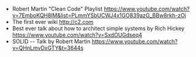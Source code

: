 - Robert Martin "Clean Code" Playlist https://www.youtube.com/watch?v=7EmboKQH8lM&list=PLmmYSbUCWJ4x1GO839azG_BBw8rkh-zOj
- The first ever wiki http://c2.com
- Best ever talk about how to architect simple systems by Rich Hickey https://www.youtube.com/watch?v=SxdOUGdseq4
- SOLID -- Talk by Robert Martin https://www.youtube.com/watch?v=QHnLmvDxGTY&t=3644s